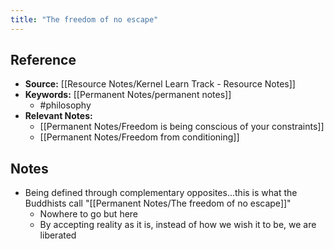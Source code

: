 ```yaml
---
title: "The freedom of no escape"
---
```

## Reference
- **Source:** [[Resource Notes/Kernel Learn Track - Resource Notes]]
- **Keywords:** [[Permanent Notes/permanent notes]]
	- #philosophy 
- **Relevant Notes:** 
	- [[Permanent Notes/Freedom is being conscious of your constraints]]
	- [[Permanent Notes/Freedom from conditioning]]
## Notes
+ Being defined through complementary opposites...this is what the Buddhists call "[[Permanent Notes/The freedom of no escape]]"
	+ Nowhere to go but here
	+ By accepting reality as it is, instead of how we wish it to be, we are liberated